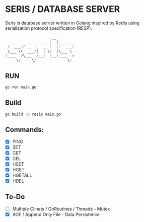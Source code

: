 # SERIS / DATABASE SERVER
Seris is database server written in Golang inspired by Redis using serialization protocol specification (RESP).

```go
                    .__        
  ______ ___________|__| ______
 /  ___// __ \_  __ \  |/  ___/
 \___ \\  ___/|  | \/  |\___ \ 
/____  >\___  >__|  |__/____  >
     \/     \/              \/ 
```

## RUN
```zsh
go run main.go
```

## Build
```zsh
go build -o resis main.go
```

## Commands:
- [x] PING
- [x] SET
- [x] GET
- [x] DEL
- [x] HSET
- [x] HGET
- [x] HGETALL
- [x] HDEL

## To-Do
- [ ] Multiple Clinets / GoRoutines / Threads - Mutex
- [x] AOF / Append Only File - Data Persistence
